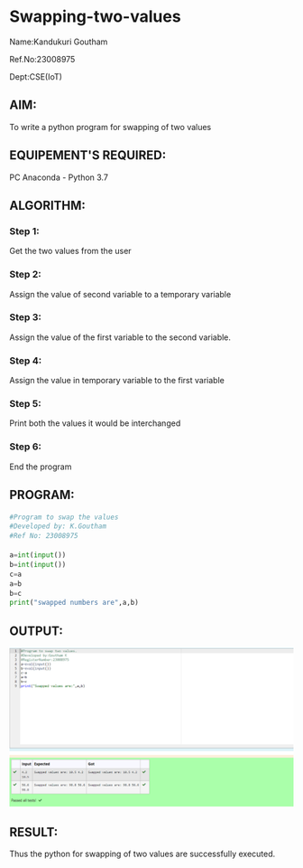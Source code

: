 # Swapping-two-values
Name:Kandukuri Goutham

Ref.No:23008975

Dept:CSE(IoT)
## AIM:
To write a python program for swapping of two values
## EQUIPEMENT'S REQUIRED: 
PC
Anaconda - Python 3.7
## ALGORITHM: 
### Step 1:
Get the two values from the user
### Step 2: 
Assign the value of second variable to a temporary variable 
### Step 3: 
Assign the value of the first variable to the second variable.
### Step 4:  
Assign the value in temporary variable to the first variable
### Step 5: 
Print both the values it would be interchanged
### Step 6: 
End the program
## PROGRAM:
```python
#Program to swap the values
#Developed by: K.Goutham
#Ref No: 23008975

a=int(input())
b=int(input())
c=a 
a=b
b=c
print("swapped numbers are",a,b)
```
## OUTPUT:
![Alt text](image/Screenshot%202023-10-19%20204419.png)
## RESULT:
Thus the python for swapping of two values are successfully executed.



